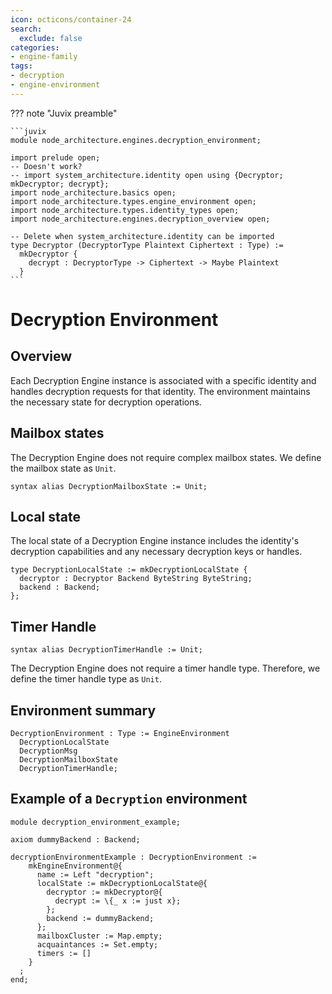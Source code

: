 ```yaml
---
icon: octicons/container-24
search:
  exclude: false
categories:
- engine-family
tags:
- decryption
- engine-environment
---
```


??? note "Juvix preamble"

    ```juvix
    module node_architecture.engines.decryption_environment;

    import prelude open;
    -- Doesn't work?
    -- import system_architecture.identity open using {Decryptor; mkDecryptor; decrypt};
    import node_architecture.basics open;
    import node_architecture.types.engine_environment open;
    import node_architecture.types.identity_types open;
    import node_architecture.engines.decryption_overview open;

    -- Delete when system_architecture.identity can be imported
    type Decryptor (DecryptorType Plaintext Ciphertext : Type) :=
      mkDecryptor {
        decrypt : DecryptorType -> Ciphertext -> Maybe Plaintext
      }
    ```

# Decryption Environment

## Overview

Each Decryption Engine instance is associated with a specific identity and handles decryption requests for that identity. The environment maintains the necessary state for decryption operations.

## Mailbox states

The Decryption Engine does not require complex mailbox states. We define the mailbox state as `Unit`.

```juvix
syntax alias DecryptionMailboxState := Unit;
```

## Local state

The local state of a Decryption Engine instance includes the identity's decryption capabilities and any necessary decryption keys or handles.

```juvix
type DecryptionLocalState := mkDecryptionLocalState {
  decryptor : Decryptor Backend ByteString ByteString;
  backend : Backend;
};
```

## Timer Handle

```juvix
syntax alias DecryptionTimerHandle := Unit;
```

The Decryption Engine does not require a timer handle type. Therefore, we define the timer handle type as `Unit`.

## Environment summary

```juvix
DecryptionEnvironment : Type := EngineEnvironment 
  DecryptionLocalState 
  DecryptionMsg 
  DecryptionMailboxState 
  DecryptionTimerHandle;
```

## Example of a `Decryption` environment

```juvix extract-module-statements
module decryption_environment_example;

axiom dummyBackend : Backend;

decryptionEnvironmentExample : DecryptionEnvironment :=
    mkEngineEnvironment@{
      name := Left "decryption";
      localState := mkDecryptionLocalState@{
        decryptor := mkDecryptor@{
          decrypt := \{_ x := just x};
        };
        backend := dummyBackend;
      };
      mailboxCluster := Map.empty;
      acquaintances := Set.empty;
      timers := []
    }
  ;
end;
```
